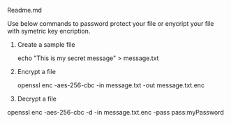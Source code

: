 Readme.md

Use below commands to password protect your file or enycript your file with symetric key encription. 

1. Create a sample file

   echo "This is my secret message" > message.txt

2. Encrypt a file

   openssl enc -aes-256-cbc -in message.txt -out message.txt.enc

3. Decrypt a file
   
  openssl enc -aes-256-cbc -d -in message.txt.enc -pass pass:myPassword